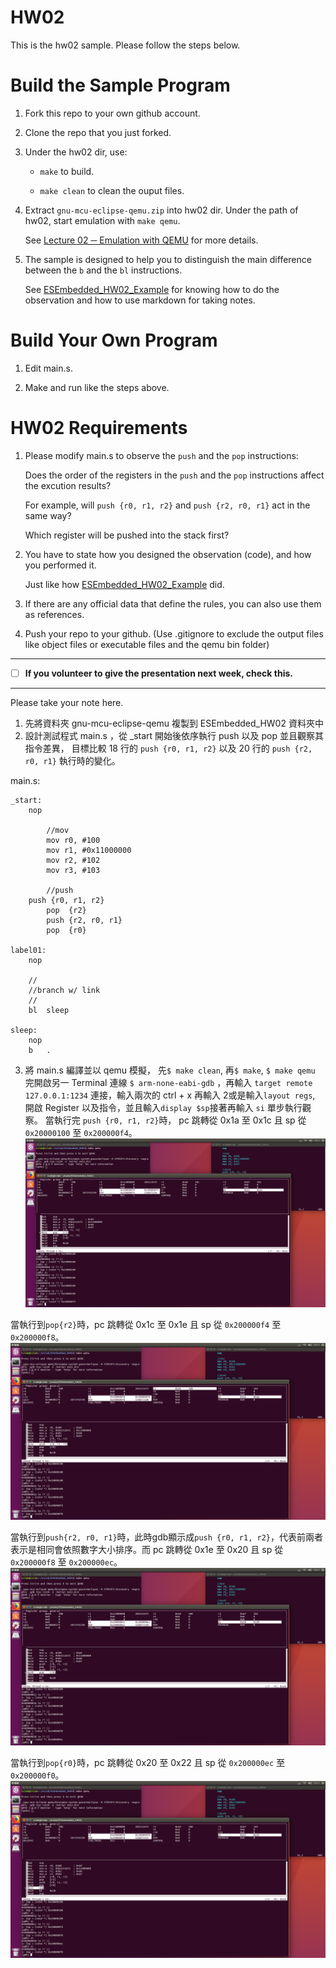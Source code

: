 HW02
===
This is the hw02 sample. Please follow the steps below.

# Build the Sample Program

1. Fork this repo to your own github account.

2. Clone the repo that you just forked.

3. Under the hw02 dir, use:

	* `make` to build.

	* `make clean` to clean the ouput files.

4. Extract `gnu-mcu-eclipse-qemu.zip` into hw02 dir. Under the path of hw02, start emulation with `make qemu`.

	See [Lecture 02 ─ Emulation with QEMU] for more details.

5. The sample is designed to help you to distinguish the main difference between the `b` and the `bl` instructions.  

	See [ESEmbedded_HW02_Example] for knowing how to do the observation and how to use markdown for taking notes.

# Build Your Own Program

1. Edit main.s.

2. Make and run like the steps above.

# HW02 Requirements

1. Please modify main.s to observe the `push` and the `pop` instructions:  

	Does the order of the registers in the `push` and the `pop` instructions affect the excution results?  

	For example, will `push {r0, r1, r2}` and `push {r2, r0, r1}` act in the same way?  

	Which register will be pushed into the stack first?

2. You have to state how you designed the observation (code), and how you performed it.  

	Just like how [ESEmbedded_HW02_Example] did.

3. If there are any official data that define the rules, you can also use them as references.

4. Push your repo to your github. (Use .gitignore to exclude the output files like object files or executable files and the qemu bin folder)

[Lecture 02 ─ Emulation with QEMU]: http://www.nc.es.ncku.edu.tw/course/embedded/02/#Emulation-with-QEMU
[ESEmbedded_HW02_Example]: https://github.com/vwxyzjimmy/ESEmbedded_HW02_Example

--------------------

- [ ] **If you volunteer to give the presentation next week, check this.**
--------------------

Please take your note here.

1. 先將資料夾 gnu-mcu-eclipse-qemu 複製到 ESEmbedded_HW02 資料夾中
2. 設計測試程式 main.s ，從 _start 開始後依序執行 push 以及 pop 並且觀察其指令差異， 目標比較 18 行的 `push {r0, r1, r2}` 以及 20 行的 `push {r2, r0, r1}` 執行時的變化。

main.s:

```assembly
_start:
	nop
        
        //mov
        mov r0, #100
        mov r1, #0x11000000
        mov r2, #102
        mov r3, #103

        //push
	push {r0, r1, r2}
        pop  {r2}
        push {r2, r0, r1}
        pop  {r0}
  
label01:
	nop

	//
	//branch w/ link
	//
	bl	sleep

sleep:
	nop
	b	.
```
3. 將 main.s 編譯並以 qemu 模擬， 先`$ make clean`, 再`$ make`, `$ make qemu` 完開啟另一 Terminal 連線 `$ arm-none-eabi-gdb` ，再輸入 `target remote 127.0.0.1:1234` 連接，輸入兩次的 ctrl + x 再輸入 2或是輸入`layout regs`, 開啟 Register 以及指令，並且輸入`display $sp`接著再輸入 `si` 單步執行觀察。 當執行完 `push {r0, r1, r2}`時， pc 跳轉從 0x1a 至 0x1c 且 sp 從 `0x20000100` 至 `0x200000f4`。
![](https://github.com/yaxchuang/ESEmbedded_HW02/blob/master/img/push{r0,r1,r2}.png)

當執行到`pop{r2}`時，pc 跳轉從 0x1c 至 0x1e 且 sp 從 `0x200000f4` 至 `0x200000f8`。
![](https://github.com/yaxchuang/ESEmbedded_HW02/blob/master/img/pop{r2}.png)


當執行到`push{r2, r0, r1}`時，此時gdb顯示成`push {r0, r1, r2}`，代表前兩者表示是相同會依照數字大小排序。而 pc 跳轉從 0x1e 至 0x20 且 sp 從 `0x200000f8` 至 `0x200000ec`。
![](https://github.com/yaxchuang/ESEmbedded_HW02/blob/master/img/push{r2,r0,r1}.png)


當執行到`pop{r0}`時，pc 跳轉從 0x20 至 0x22 且 sp 從 `0x200000ec` 至 `0x200000f0`。
![](https://github.com/yaxchuang/ESEmbedded_HW02/blob/master/img/pop{r0}.png)


